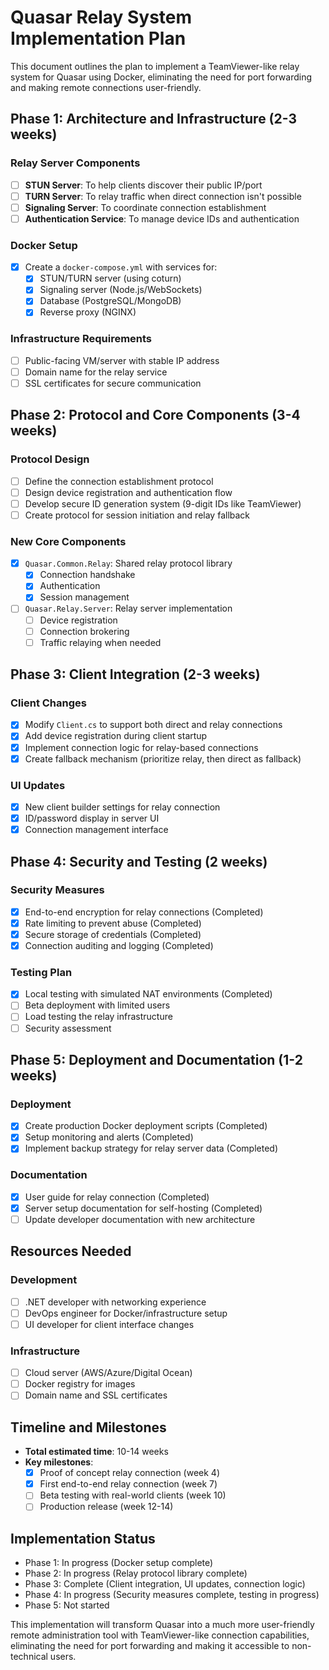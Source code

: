 # Quasar Relay System Implementation Plan

This document outlines the plan to implement a TeamViewer-like relay system for Quasar using Docker, eliminating the need for port forwarding and making remote connections user-friendly.

## Phase 1: Architecture and Infrastructure (2-3 weeks)

### Relay Server Components
- [ ] **STUN Server**: To help clients discover their public IP/port
- [ ] **TURN Server**: To relay traffic when direct connection isn't possible
- [ ] **Signaling Server**: To coordinate connection establishment
- [ ] **Authentication Service**: To manage device IDs and authentication

### Docker Setup
- [x] Create a `docker-compose.yml` with services for:
  - [x] STUN/TURN server (using coturn)
  - [x] Signaling server (Node.js/WebSockets)
  - [x] Database (PostgreSQL/MongoDB)
  - [x] Reverse proxy (NGINX)

### Infrastructure Requirements
- [ ] Public-facing VM/server with stable IP address
- [ ] Domain name for the relay service
- [ ] SSL certificates for secure communication

## Phase 2: Protocol and Core Components (3-4 weeks)

### Protocol Design
- [ ] Define the connection establishment protocol
- [ ] Design device registration and authentication flow
- [ ] Develop secure ID generation system (9-digit IDs like TeamViewer)
- [ ] Create protocol for session initiation and relay fallback

### New Core Components
- [x] `Quasar.Common.Relay`: Shared relay protocol library
  - [x] Connection handshake
  - [x] Authentication
  - [x] Session management
   
- [ ] `Quasar.Relay.Server`: Relay server implementation
  - [ ] Device registration
  - [ ] Connection brokering
  - [ ] Traffic relaying when needed

## Phase 3: Client Integration (2-3 weeks)

### Client Changes
- [x] Modify `Client.cs` to support both direct and relay connections
- [x] Add device registration during client startup
- [x] Implement connection logic for relay-based connections
- [x] Create fallback mechanism (prioritize relay, then direct as fallback)

### UI Updates
- [x] New client builder settings for relay connection
- [x] ID/password display in server UI
- [x] Connection management interface

## Phase 4: Security and Testing (2 weeks)

### Security Measures
- [x] End-to-end encryption for relay connections (Completed)
- [x] Rate limiting to prevent abuse (Completed)
- [x] Secure storage of credentials (Completed)
- [x] Connection auditing and logging (Completed)

### Testing Plan
- [x] Local testing with simulated NAT environments (Completed)
- [ ] Beta deployment with limited users
- [ ] Load testing the relay infrastructure
- [ ] Security assessment

## Phase 5: Deployment and Documentation (1-2 weeks)

### Deployment
- [x] Create production Docker deployment scripts (Completed)
- [x] Setup monitoring and alerts (Completed)
- [x] Implement backup strategy for relay server data (Completed)

### Documentation
- [x] User guide for relay connection (Completed)
- [x] Server setup documentation for self-hosting (Completed)
- [ ] Update developer documentation with new architecture

## Resources Needed

### Development
- [ ] .NET developer with networking experience
- [ ] DevOps engineer for Docker/infrastructure setup
- [ ] UI developer for client interface changes

### Infrastructure
- [ ] Cloud server (AWS/Azure/Digital Ocean)
- [ ] Docker registry for images
- [ ] Domain name and SSL certificates

## Timeline and Milestones
- **Total estimated time**: 10-14 weeks
- **Key milestones**:
  - [x] Proof of concept relay connection (week 4)
  - [x] First end-to-end relay connection (week 7)
  - [ ] Beta testing with real-world clients (week 10)
  - [ ] Production release (week 12-14)

## Implementation Status
- Phase 1: In progress (Docker setup complete)
- Phase 2: In progress (Relay protocol library complete)  
- Phase 3: Complete (Client integration, UI updates, connection logic)
- Phase 4: In progress (Security measures complete, testing in progress)
- Phase 5: Not started

This implementation will transform Quasar into a much more user-friendly remote administration tool with TeamViewer-like connection capabilities, eliminating the need for port forwarding and making it accessible to non-technical users.
